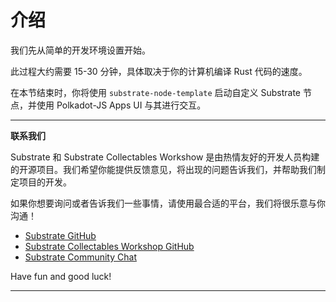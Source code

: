 # 介绍

我们先从简单的开发环境设置开始。

此过程大约需要 15-30 分钟，具体取决于你的计算机编译 Rust 代码的速度。

在本节结束时，你将使用 `substrate-node-template` 启动自定义 Substrate 节点，并使用 Polkadot-JS Apps UI 与其进行交互。

---
**联系我们**

Substrate 和 Substrate Collectables Workshow 是由热情友好的开发人员构建的开源项目。我们希望你能提供反馈意见，将出现的问题告诉我们，并帮助我们制定项目的开发。

如果你想要询问或者告诉我们一些事情，请使用最合适的平台，我们将很乐意与你沟通！

- [Substrate GitHub](https://github.com/paritytech/substrate)
- [Substrate Collectables Workshop GitHub](https://github.com/shawntabrizi/substrate-collectables-workshop)
- [Substrate Community Chat](https://docs.substrate.dev/docs/feedback)

Have fun and good luck!

---